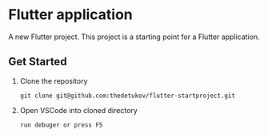# Flutter application

A new Flutter project. This project is a starting point for a Flutter application.

## Get Started
1. Clone the repository  
    ```shell
   git clone git@github.com:thedetukov/flutter-startproject.git
    ```

1. Open VSCode into cloned directory 
    ```shell
    run debuger or press F5
    ```
